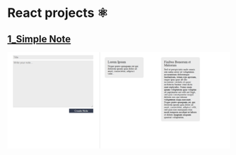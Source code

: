 # React projects ⚛️  

## [1_Simple Note](https://github.com/haradwaith03/react-projects/tree/main/notes)
![](https://github.com/haradwaith03/react-projects/blob/main/notes/Note.PNG)
